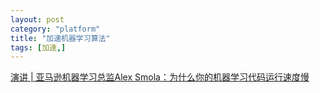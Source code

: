 ```yaml
---
layout: post
category: "platform"
title: "加速机器学习算法"
tags: [加速,]
---
```


[演讲 | 亚马逊机器学习总监Alex Smola：为什么你的机器学习代码运行速度慢](https://mp.weixin.qq.com/s?__biz=MzA3MzI4MjgzMw==&mid=2650724906&idx=2&sn=7a91a2e48828c6ae75d9beddd02ffbe5&chksm=871b1e54b06c9742aa897e1f46abd07ddc84037f4d628fdceff53cd35c0d1bddc2a017e44b21&mpshare=1&scene=1&srcid=0328ox36ifqqlF9JL8wTkp5b&pass_ticket=Htlvu54Fy3u%2F7%2BrIyF5OA2H235rnZvGZ9TN12axFlz1gzulu4QPYwr2E5IM3920U#rd)